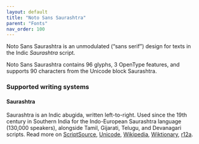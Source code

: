 ```yaml
---
layout: default
title: "Noto Sans Saurashtra"
parent: "Fonts"
nav_order: 100
---
```

Noto Sans Saurashtra is an unmodulated (“sans serif”) design for texts in the Indic _Saurashtra_ script. 

Noto Sans Saurashtra contains 96 glyphs, 3 OpenType features, and supports 90 characters from the Unicode block Saurashtra.


### Supported writing systems


#### Saurashtra

Saurashtra is an Indic abugida, written left-to-right. Used since the 19th century in Southern India for the Indo-European Saurashtra language (130,000 speakers), alongside Tamil, Gijarati, Telugu, and Devanagari scripts. Read more on [ScriptSource](https://scriptsource.org/scr/Saur), [Unicode](https://www.unicode.org/versions/Unicode13.0.0/ch13.pdf#G28198), [Wikipedia](https://en.wikipedia.org/wiki/ISO_15924:Saur), [Wiktionary](https://en.wiktionary.org/wiki/Category:Saurashtra_script), [r12a](https://r12a.github.io/scripts/links?iso=Saur).

